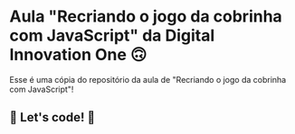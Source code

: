 # Aula "Recriando o jogo da cobrinha com JavaScript" da Digital Innovation One 🙃

Esse é uma cópia do repositório da aula de "Recriando o jogo da cobrinha com JavaScript"! 


## 🚀 Let's code! 🚀
